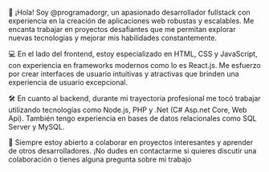 👋 ¡Hola! Soy @programadorgr, un apasionado desarrollador fullstack con experiencia en la creación de aplicaciones web robustas y escalables. Me encanta trabajar en proyectos desafiantes que me permitan explorar nuevas tecnologías y mejorar mis habilidades constantemente.

💻 En el lado del frontend, estoy especializado en HTML, CSS y JavaScript, con experiencia en frameworks modernos como lo es React.js. Me esfuerzo por crear interfaces de usuario intuitivas y atractivas que brinden una experiencia de usuario excepcional.

🛠️ En cuanto al backend, durante mi trayectoria profesional me tocó trabajar utilizando tecnologías como Node.js, PHP y .Net (C# Asp.net Core, Web Api). También tengo experiencia en bases de datos relacionales como SQL Server y MySQL.

🚀 Siempre estoy abierto a colaborar en proyectos interesantes y aprender de otros desarrolladores. ¡No dudes en contactarme si quieres discutir una colaboración o tienes alguna pregunta sobre mi trabajo

<!---
programadorgr/programadorgr is a ✨ special ✨ repository because its `README.md` (this file) appears on your GitHub profile.
You can click the Preview link to take a look at your changes.
--->
